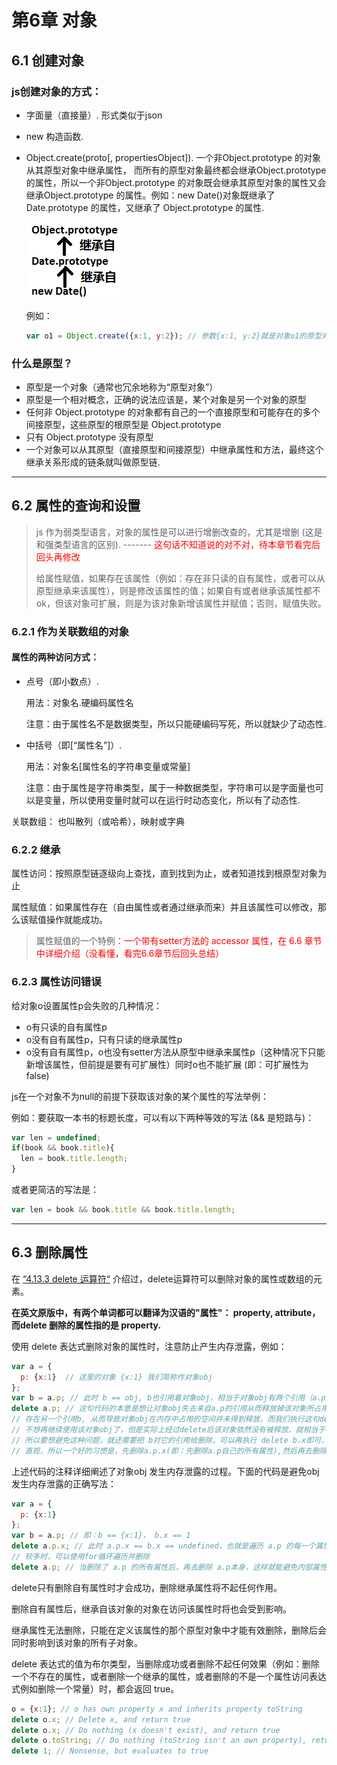# 第6章 对象

## 6.1 创建对象

### js创建对象的方式：

- 字面量（直接量）. 形式类似于json

- new 构造函数.

- Object.create(proto[, propertiesObject]). 一个非Object.prototype 的对象从其原型对象中继承属性， 而所有的原型对象最终都会继承Object.prototype 的属性，所以一个非Object.prototype 的对象既会继承其原型对象的属性又会继承Object.prototype 的属性。例如：new Date()对象既继承了 Date.prototype 的属性，又继承了 Object.prototype 的属性.

  ![](../img_jsDG/chapter6/example_prototype_property_inherit.png)

  例如：

  ```javascript
  var o1 = Object.create({x:1, y:2}); // 参数{x:1, y:2}就是对象o1的原型对象，o1继承了属性x和y
  ```




### 什么是原型？

- 原型是一个对象（通常也冗余地称为“原型对象”）
- 原型是一个相对概念，正确的说法应该是，某个对象是另一个对象的原型
- 任何非 Object.prototype 的对象都有自己的一个直接原型和可能存在的多个间接原型，这些原型的根原型是 Object.prototype
- 只有 Object.prototype 没有原型
- 一个对象可以从其原型（直接原型和间接原型）中继承属性和方法，最终这个继承关系形成的链条就叫做原型链.


---

## 6.2 属性的查询和设置

> js 作为弱类型语言，对象的属性是可以进行增删改查的，尤其是增删 (这是和强类型语言的区别). ------- <font color="red">这句话不知道说的对不对，待本章节看完后回头再修改</font>
>
> 给属性赋值，如果存在该属性（例如：存在非只读的自有属性，或者可以从原型继承来该属性），则是修改该属性的值；如果自有或者继承该属性都不ok，但该对象可扩展，则是为该对象新增该属性并赋值；否则，赋值失败。

### 6.2.1 作为关联数组的对象

#### 属性的两种访问方式：

- 点号（即小数点）.

  用法：对象名.硬编码属性名

  注意：由于属性名不是数据类型，所以只能硬编码写死，所以就缺少了动态性.

- 中括号（即[“属性名”]）.

  用法：对象名[属性名的字符串变量或常量]

  注意：由于属性是字符串类型，属于一种数据类型，字符串可以是字面量也可以是变量，所以使用变量时就可以在运行时动态变化，所以有了动态性.

关联数组： 也叫散列（或哈希），映射或字典

### 6.2.2 继承

属性访问：按照原型链逐级向上查找，直到找到为止，或者知道找到根原型对象为止

属性赋值：如果属性存在（自由属性或者通过继承而来）并且该属性可以修改，那么该赋值操作就能成功。

> 属性赋值的一个特例：<font color="red">一个带有setter方法的 accessor 属性，在 6.6 章节中详细介绍（没看懂，看完6.6章节后回头总结）</font>

### 6.2.3 属性访问错误

给对象o设置属性p会失败的几种情况：

- o有只读的自有属性p
- o没有自有属性p，只有只读的继承属性p
- o没有自有属性p，o也没有setter方法从原型中继承来属性p（这种情况下只能新增该属性，但前提是要有可扩展性）同时o也不能扩展 (即：可扩展性为false)

js在一个对象不为null的前提下获取该对象的某个属性的写法举例：

例如：要获取一本书的标题长度，可以有以下两种等效的写法 (&& 是短路与)：

```js
var len = undefined;
if(book && book.title){
  len = book.title.length;
}
```

或者更简洁的写法是： 

```js
var len = book && book.title && book.title.length;
```

---

## 6.3 删除属性

在 [“4.13.3  delete 运算符“](./jsDG_chapter4_表达式和运算符.md) 介绍过，delete运算符可以删除对象的属性或数组的元素。

**在英文原版中，有两个单词都可以翻译为汉语的"属性"： property, attribute，而delete 删除的属性指的是 property.**

使用 delete 表达式删除对象的属性时，注意防止产生内存泄露，例如：

```js
var a = {
  p: {x:1}  // 这里的对象 {x:1} 我们简称作对象obj
};
var b = a.p; // 此时 b == obj, b也引用着对象obj，相当于对象obj有两个引用（a.p 和 b）
delete a.p; // 这句代码的本意是想让对象obj失去来自a.p的引用从而释放掉该对象所占用的内存，但是由于它还
// 存在另一个引用b, 从而导致对象obj在内存中占用的空间并未得到释放，而我们执行这句delete代码的本意也是
// 不想再继续使用该对象obj了，但是实际上经过delete后该对象依然没有被释放，就相当于被泄露到内存中了。
// 所以要想避免这种问题，就还需要把 b对它的引用给删除，可以再执行 delete b.x即可，但是这种解决办法不够
// 直观，所以一个好的习惯是，先删除a.p.x(即：先删除a.p自己的所有属性),然后再去删除 a.p 本身。
```

上述代码的注释详细阐述了对象obj 发生内存泄露的过程。下面的代码是避免obj 发生内存泄露的正确写法：

```js
var a = {
  p: {x:1}
};
var b = a.p; // 即：b == {x:1}， b.x == 1
delete a.p.x; // 此时 a.p.x == b.x == undefined，也就是遍历 a.p 的每一个属性并依次删除，当内部属性
// 较多时，可以使用for循环遍历并删除
delete a.p; // 当删除了 a.p 的所有属性后，再去删除 a.p本身，这样就能避免内部属性所引用的对象的内存泄露
```

delete只有删除自有属性时才会成功，删除继承属性将不起任何作用。

删除自有属性后，继承自该对象的对象在访问该属性时将也会受到影响。

继承属性无法删除，只能在定义该属性的那个原型对象中才能有效删除，删除后会同时影响到该对象的所有子对象。

delete 表达式的值为布尔类型，当删除成功或者删除不起任何效果（例如：删除一个不存在的属性，或者删除一个继承的属性，或者删除的不是一个属性访问表达式例如删除一个常量）时，都会返回 true。

```javascript
o = {x:1}; // o has own property x and inherits property toString
delete o.x; // Delete x, and return true
delete o.x; // Do nothing (x doesn't exist), and return true
delete o.toString; // Do nothing (toString isn't an own property), return true
delete 1; // Nonsense, but evaluates to true
```





